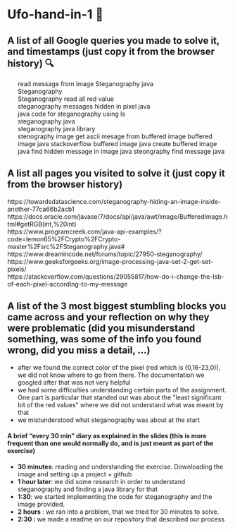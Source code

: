 # Ufo-hand-in-1 <g-emoji class="g-emoji" alias="memo" fallback-src="https://github.githubassets.com/images/icons/emoji/unicode/1f4dd.png">📝</g-emoji>

<h2>A list of all Google queries you made to solve it, and timestamps (just copy it from the browser history) <g-emoji class="g-emoji" alias="mag" fallback-src="https://github.githubassets.com/images/icons/emoji/unicode/1f50d.png">🔍</g-emoji></h2>


 <ul>
read message from image Steganography java <br>
Steganography<br>
Steganography read all red value <br>
steganography messages hidden in pixel java<br>
java code for steganography using ls<br>
steganography java<br>
steganography java library<br>
stenography image
get ascii mesage from buffered image
buffered image java stackoverflow
buffered image java
create buffered image java
find hidden message in image java
steongraphy find message java
  </ul>

<h2>A list all pages you visited to solve it (just copy it from the browser history)</h2>

<p>
https://towardsdatascience.com/steganography-hiding-an-image-inside-another-77ca66b2acb1 <br>
https://docs.oracle.com/javase/7/docs/api/java/awt/image/BufferedImage.html#getRGB(int,%20int)  <br>
https://www.programcreek.com/java-api-examples/?code=lemon65%2FCrypto%2FCrypto-master%2Fsrc%2FSteganography.java# <br>
https://www.dreamincode.net/forums/topic/27950-steganography/ <br>
https://www.geeksforgeeks.org/image-processing-java-set-2-get-set-pixels/  <br>  
https://stackoverflow.com/questions/29055817/how-do-i-change-the-lsb-of-each-pixel-according-to-my-message <br>
</p>

<h2>A list of the 3 most biggest stumbling blocks you came across and your reflection on why they were problematic (did you misunderstand something, was some of the info you found wrong, did you miss a detail, …)</h2>

<ul>
 <li>after we found the correct color of the pixel (red which is (0,16-23,0)), we did not know where to go from there. The documentation we googled after that was not very helpful </li>
  <li>we had some difficulties understanding certain parts of the assignment. One part is particular that standed out was about the "least significant bit of the red values" where we did not understand what was meant by that</li>
  <li>we mistunderstood what steganography was about at the start</li>
</ul>


<h4>A brief “every 30 min” diary as explained in the slides (this is more frequent than one would normally do, and is just meant as part of the exercise)</h4>

<ul>
 <li><strong>30 minutes</strong>: reading and understanding the exercise. Downloading the image and setting up a project + github</li>
 <li><strong>1 hour later</strong>: we did some research in order to understand steganography and finding a java library for that </li>
 <li><strong>1:30</strong>: we started implementing the code for steganography and the image provided.</li>
 <li><strong>2 hours</strong> : we ran into a problem, that we tried for 30 minutes to solve.</li>
 <li><strong> 2:30 :</strong> we made a readme on our repository that described our process</li>
</ul>

